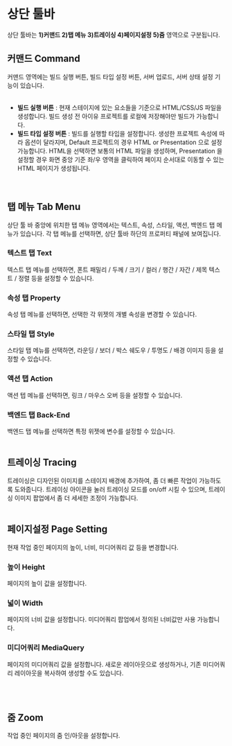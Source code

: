 # 상단 툴바
상단 툴바는 __1)커맨드 2)탭 메뉴 3)트레이싱 4)페이지설정 5)줌__ 영역으로 구분됩니다.<br />


## 커맨드 Command
커맨드 영역에는 빌드 실행 버튼, 빌드 타입 설정 버튼, 서버 업로드, 서버 상태 설정 기능이 있습니다.<br /><br />

* __빌드 실행 버튼__ : 현재 스테이지에 있는 요소들을 기준으로 HTML/CSS/JS 파일을 생성합니다. 빌드 생성 전 아이유 프로젝트를 로컬에 저장해야만 빌드가 가능합니다.<br />
* __빌드 타입 설정 버튼__ : 빌드를 실행할 타입을 설정합니다. 생성한 프로젝트 속성에 따라 옵션이 달라지며, Default 프로젝트의 경우 HTML or Presentation 으로 설정 가능합니다. HTML을 선택하면 보통의 HTML 파일을 생성하며, Presentation 을 설정할 경우 화면 중앙 기준 좌/우 영역을 클릭하여 페이지 순서대로 이동할 수 있는 HTML 페이지가 생성됩니다.<br />
<br /><br />

## 탭 메뉴 Tab Menu
상단 툴 바 중앙에 위치한 탭 메뉴 영역에서는 텍스트, 속성, 스타일, 액션, 백엔드 탭 메뉴가 있습니다. 각 탭 메뉴를 선택하면, 상단 툴바 하단의 프로퍼티 패널에 보여집니다. <br />

### 텍스트 탭 Text
텍스트 탭 메뉴를 선택하면, 폰트 패밀리 / 두께 / 크기 / 컬러 / 행간 / 자간 / 제목 텍스트 / 정렬 등을 설정할 수 있습니다.

### 속성 탭 Property
속성 탭 메뉴를 선택하면, 선택한 각 위젯의 개별 속성을 변경할 수 있습니다.

### 스타일 탭 Style
스타일 탭 메뉴를 선택하면, 라운딩 / 보더 / 박스 쉐도우 / 투명도 / 배경 이미지 등을 설정할 수 있습니다.

### 액션 탭 Action
액션 텝 메뉴를 선택하면, 링크 / 마우스 오버 등을 설정할 수 있습니다.

### 백엔드 탭 Back-End
백엔드 탭 메뉴를 선택하면 특정 위젯에 변수를 설정할 수 있습니다.
<br /><br />


## 트레이싱 Tracing
트레이싱은 디자인된 이미지를 스테이지 배경에 추가하여, 좀 더 빠른 작업이 가능하도록 도와줍니다. 트레이싱 아이콘을 눌러 트레이싱 모드를 on/off 시킬 수 있으며, 트레이싱 이미지 팝업에서 좀 더 세세한 조정이 가능합니다.
<br /><br />

## 페이지설정 Page Setting
현재 작업 중인 페이지의 높이, 너비, 미디어쿼리 값 등을 변경합니다. <br />

### 높이 Height
페이지의 높이 값을 설정합니다.
### 넓이 Width
페이지의 너비 값을 설정합니다. 미디어쿼리 팝업에서 정의된 너비값만 사용 가능합니다.
### 미디어쿼리 MediaQuery
페이지의 미디어쿼리 값을 설정합니다. 새로운 레이아웃으로 생성하거나, 기존 미디어쿼리 레이아웃을 복사하여 생성할 수도 있습니다.

<br /><br />

## 줌 Zoom
작업 중인 페이지의 줌 인/아웃을 설정합니다.